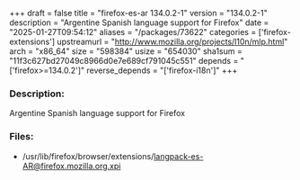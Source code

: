 +++
draft = false
title = "firefox-es-ar 134.0.2-1"
version = "134.0.2-1"
description = "Argentine Spanish language support for Firefox"
date = "2025-01-27T09:54:12"
aliases = "/packages/73622"
categories = ['firefox-extensions']
upstreamurl = "http://www.mozilla.org/projects/l10n/mlp.html"
arch = "x86_64"
size = "598384"
usize = "654030"
sha1sum = "11f3c627bd27049c8966d0e7e689cf791045c551"
depends = "['firefox>=134.0.2']"
reverse_depends = "['firefox-i18n']"
+++
### Description: 
Argentine Spanish language support for Firefox

### Files: 
* /usr/lib/firefox/browser/extensions/langpack-es-AR@firefox.mozilla.org.xpi
